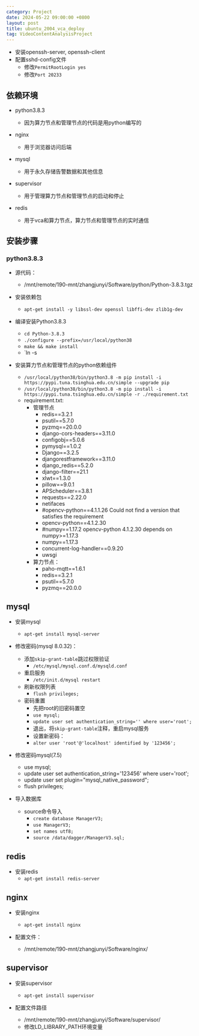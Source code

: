 ```yaml
---
category: Project
date: 2024-05-22 09:00:00 +0800
layout: post
title: ubuntu_2004_vca_deploy
tag: VideoContentAnalysisProject
---
```


+ 安装openssh-server, openssh-client
+ 配置sshd-config文件
  + 修改`PermitRootLogin yes`
  + 修改`Port 20233`

## 依赖环境

+ python3.8.3
  + 因为算力节点和管理节点的代码是用python编写的

+ nginx
  + 用于浏览器访问后端

+ mysql
  + 用于永久存储告警数据和其他信息

+ supervisor
  + 用于管理算力节点和管理节点的启动和停止

+ redis
  + 用于vca和算力节点，算力节点和管理节点的实时通信

## 安装步骤

### python3.8.3

+ 源代码：
  + /mnt/remote/190-mnt/zhangjunyi/Software/python/Python-3.8.3.tgz

+ 安装依赖包
  - `apt-get install -y libssl-dev openssl libffi-dev zlib1g-dev`

+ 编译安装Python3.8.3
  + `cd Python-3.8.3`
  + `./configure --prefix=/usr/local/python38`
  + `make && make install`
  + `ln -s 

+ 安装算力节点和管理节点的python依赖组件
  + `/usr/local/python38/bin/python3.8 -m pip install -i https://pypi.tuna.tsinghua.edu.cn/simple --upgrade pip`
  + `/usr/local/python38/bin/python3.8 -m pip install -i https://pypi.tuna.tsinghua.edu.cn/simple -r ./requirement.txt`
  + requirement.txt:
    + 管理节点
      - redis==3.2.1
      - psutil==5.7.0
      - pyzmq==20.0.0
      - django-cors-headers==3.11.0
      - configobj==5.0.6
      - pymysql==1.0.2
      - Django==3.2.5
      - djangorestframework==3.11.0
      - django_redis==5.2.0
      - django-filter==21.1
      - xlwt==1.3.0
      - pillow==9.0.1
      - APScheduler==3.8.1
      - requests==2.22.0
      - netifaces
      - #opencv-python==4.1.1.26  Could not find a version that satisfies the requirement
      - opencv-python==4.1.2.30
      - #numpy==1.17.2 opencv-python 4.1.2.30 depends on numpy>=1.17.3
      - numpy==1.17.3
      - concurrent-log-handler==0.9.20
      - uwsgi
    + 算力节点：
      - paho-mqtt==1.6.1
      - redis==3.2.1
      - psutil==5.7.0
      - pyzmq==20.0.0

## mysql

+ 安装mysql
  + `apt-get install mysql-server`

+ 修改密码(mysql 8.0.32)：
  + 添加`skip-grant-table`跳过权限验证
    + `/etc/mysql/mysql.conf.d/mysqld.conf`
  + 重启服务
    + `/etc/init.d/mysql restart`
  + 刷新权限列表
    + `flush privileges;`
  + 密码重置
    + 先把root的旧密码置空
    + `use mysql;`
    + `update user set authentication_string='' where user='root';`
    + 退出，将`skip-grant-table`注释，重启mysql服务
    + 设置新密码：
    + `alter user 'root'@'localhost' identified by '123456';`

+ 修改密码mysql(7.5)
  - use mysql;
  - update user set authentication_string='123456' where user='root';
  - update user set plugin="mysql_native_password";
  - flush privileges;

+ 导入数据库
  + source命令导入
    + `create database ManagerV3;`
    + `use ManagerV3;`
    + `set names utf8;`
    + `source /data/dagger/ManagerV3.sql;`

## redis

+ 安装redis
  - `apt-get install redis-server`

## nginx

+ 安装nginx
  + `apt-get install nginx`

+ 配置文件：
  + /mnt/remote/190-mnt/zhangjunyi/Software/nginx/

## supervisor

+ 安装supervisor
  + `apt-get install supervisor`

+ 配置文件路径
  + /mnt/remote/190-mnt/zhangjunyi/Software/supervisor/
  + 修改LD_LIBRARY_PATH环境变量